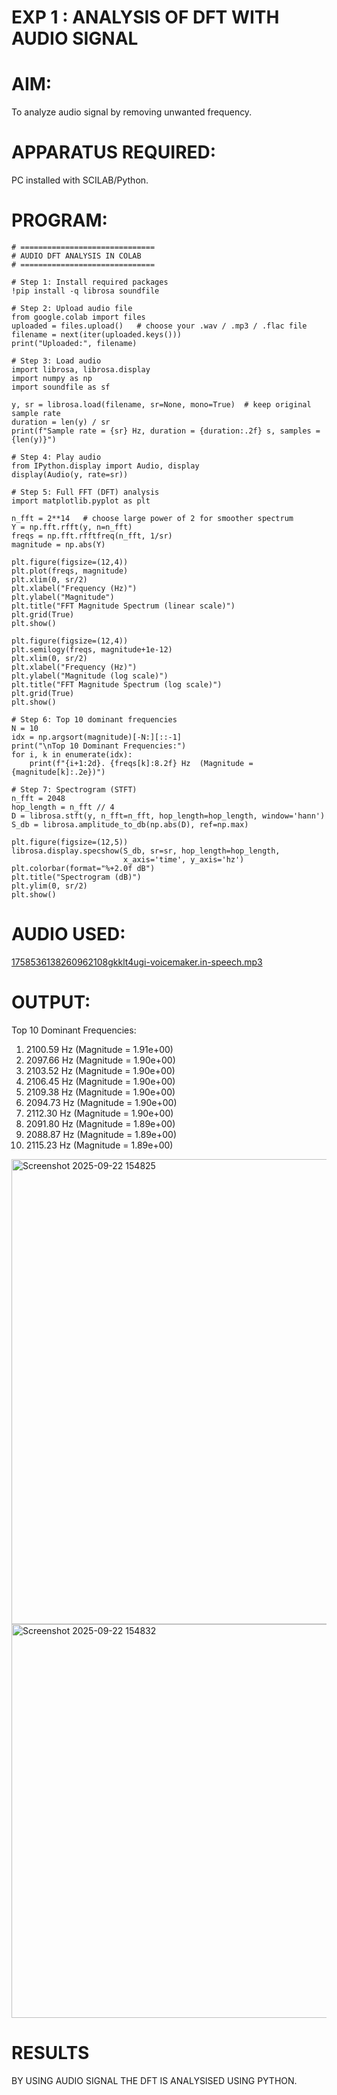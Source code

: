 
# EXP 1 :  ANALYSIS OF DFT WITH AUDIO SIGNAL

# AIM: 

  To analyze audio signal by removing unwanted frequency. 

# APPARATUS REQUIRED: 
   
   PC installed with SCILAB/Python. 

# PROGRAM: 
```
# ==============================
# AUDIO DFT ANALYSIS IN COLAB
# ==============================

# Step 1: Install required packages
!pip install -q librosa soundfile

# Step 2: Upload audio file
from google.colab import files
uploaded = files.upload()   # choose your .wav / .mp3 / .flac file
filename = next(iter(uploaded.keys()))
print("Uploaded:", filename)

# Step 3: Load audio
import librosa, librosa.display
import numpy as np
import soundfile as sf

y, sr = librosa.load(filename, sr=None, mono=True)  # keep original sample rate
duration = len(y) / sr
print(f"Sample rate = {sr} Hz, duration = {duration:.2f} s, samples = {len(y)}")

# Step 4: Play audio
from IPython.display import Audio, display
display(Audio(y, rate=sr))

# Step 5: Full FFT (DFT) analysis
import matplotlib.pyplot as plt

n_fft = 2**14   # choose large power of 2 for smoother spectrum
Y = np.fft.rfft(y, n=n_fft)
freqs = np.fft.rfftfreq(n_fft, 1/sr)
magnitude = np.abs(Y)

plt.figure(figsize=(12,4))
plt.plot(freqs, magnitude)
plt.xlim(0, sr/2)
plt.xlabel("Frequency (Hz)")
plt.ylabel("Magnitude")
plt.title("FFT Magnitude Spectrum (linear scale)")
plt.grid(True)
plt.show()

plt.figure(figsize=(12,4))
plt.semilogy(freqs, magnitude+1e-12)
plt.xlim(0, sr/2)
plt.xlabel("Frequency (Hz)")
plt.ylabel("Magnitude (log scale)")
plt.title("FFT Magnitude Spectrum (log scale)")
plt.grid(True)
plt.show()

# Step 6: Top 10 dominant frequencies
N = 10
idx = np.argsort(magnitude)[-N:][::-1]
print("\nTop 10 Dominant Frequencies:")
for i, k in enumerate(idx):
    print(f"{i+1:2d}. {freqs[k]:8.2f} Hz  (Magnitude = {magnitude[k]:.2e})")

# Step 7: Spectrogram (STFT)
n_fft = 2048
hop_length = n_fft // 4
D = librosa.stft(y, n_fft=n_fft, hop_length=hop_length, window='hann')
S_db = librosa.amplitude_to_db(np.abs(D), ref=np.max)

plt.figure(figsize=(12,5))
librosa.display.specshow(S_db, sr=sr, hop_length=hop_length,
                         x_axis='time', y_axis='hz')
plt.colorbar(format="%+2.0f dB")
plt.title("Spectrogram (dB)")
plt.ylim(0, sr/2)
plt.show()

```
# AUDIO USED:

[1758536138260962108gkklt4ugi-voicemaker.in-speech.mp3](https://github.com/user-attachments/files/22463980/1758536138260962108gkklt4ugi-voicemaker.in-speech.mp3)

# OUTPUT: 
Top 10 Dominant Frequencies:
 1.  2100.59 Hz  (Magnitude = 1.91e+00)
 2.  2097.66 Hz  (Magnitude = 1.90e+00)
 3.  2103.52 Hz  (Magnitude = 1.90e+00)
 4.  2106.45 Hz  (Magnitude = 1.90e+00)
 5.  2109.38 Hz  (Magnitude = 1.90e+00)
 6.  2094.73 Hz  (Magnitude = 1.90e+00)
 7.  2112.30 Hz  (Magnitude = 1.90e+00)
 8.  2091.80 Hz  (Magnitude = 1.89e+00)
 9.  2088.87 Hz  (Magnitude = 1.89e+00)
10.  2115.23 Hz  (Magnitude = 1.89e+00)

<img width="991" height="744" alt="Screenshot 2025-09-22 154825" src="https://github.com/user-attachments/assets/ceda0395-efd8-4730-8e86-22c3799467d9" />
<img width="940" height="630" alt="Screenshot 2025-09-22 154832" src="https://github.com/user-attachments/assets/41e6c38c-aa20-4f7e-930a-ee780a930a5c" />



# RESULTS
 BY USING AUDIO SIGNAL THE DFT IS ANALYSISED USING PYTHON.
